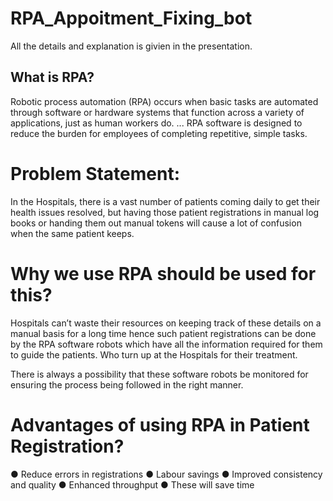 # RPA_Appoitment_Fixing_bot

All the details and explanation is givien in the presentation.

## What is RPA? 
Robotic process automation (RPA) occurs when basic tasks are automated through software or hardware systems that 
function across a variety of applications, just as human workers do. ... RPA software is designed to reduce the 
burden for employees of completing repetitive, simple tasks.

# Problem Statement:
In the Hospitals, there is a vast number of patients coming daily to get their health issues resolved, 
but having those patient registrations in manual log books or handing them out manual tokens will cause
a lot of confusion when the same patient keeps.

# Why we use RPA should be used for this?
Hospitals can’t waste their resources on keeping track of these details on a manual basis for a long time
hence such patient registrations can be done by the RPA software robots which have all the information 
required for them to guide the patients. Who turn up at the Hospitals for their treatment. 

There is always a possibility that these software robots be monitored for ensuring the process being followed 
in the right manner.

# Advantages of using RPA in Patient Registration?

   ● Reduce errors in registrations 
   ● Labour savings 
   ● Improved consistency and quality 
   ● Enhanced throughput
   ● These will save time
   
 

